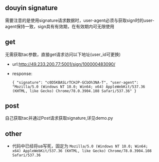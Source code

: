 ## douyin signature
需要注意的是使用signature请求数据时，user-agent必须与获取sign时的user-agent保持一致，sign具有有效期，在有效期内可无限使用

## get
无需获取tac参数，直接get请求访问以下地址(user_id可更换)
- url:http://49.233.200.77:5001/sign/100000483090/
- response:

    `{
        "signature": "c0D5KBASLrTCHJP-GCbOh3NA-T",
        "user-agent": "Mozilla/5.0 (Windows NT 10.0; Win64; x64) AppleWebKit/537.36 (KHTML, like Gecko) Chrome/78.0.3904.108 Safari/537.36"
    }`
## post
自己获取tac并通过Post请求获取signature,详见demo.py

## other

- 代码中已经将ua写死，固定为
`Mozilla/5.0 (Windows NT 10.0; Win64; x64) AppleWebKit/537.36 (KHTML, like Gecko) Chrome/78.0.3904.108 Safari/537.36`


